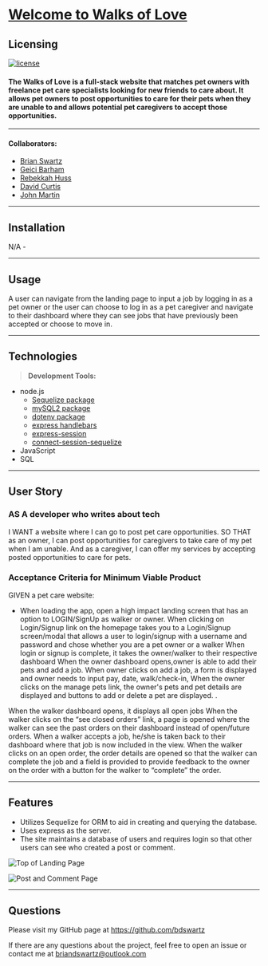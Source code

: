 # [Welcome to Walks of Love](https://hidden-lake-84375.herokuapp.com/)

## Licensing
[![license](https://img.shields.io/badge/license-MIT-success)](https://opensource.org/licenses/MIT)


#### The Walks of Love is a full-stack website that matches pet owners with freelance pet care specialists looking for new friends to care about.  It allows pet owners to post opportunities to care for their pets when they are unable to and allows potential pet caregivers to accept those opportunities.

---

#### Collaborators:
* [Brian Swartz](https://github.com/bdswartz)
*  [Geici Barham](https://github.com/geicibarham)
*  [Rebekkah Huss](https://github.com/bekkahhuss)
*  [David Curtis](https://github.com/DavidebCurtis)
*  [John Martin](https://github.com/gemsjohn)

---

## Installation
N/A - 

---

## Usage
A user can navigate from the landing page to input a job by logging in as a pet owner or the user can choose to log in as a pet caregiver and navigate to their dashboard where they can see jobs that have previously been accepted or choose to move in.

---

## Technologies

> <b>Development Tools:</b>
  * node.js
    * [Sequelize package](https://www.npmjs.com/package/sequelize)
    * [mySQL2 package](https://www.npmjs.com/package/mysql2)
    * [dotenv package](https://www.npmjs.com/package/dotenv)
    * [express handlebars](https://www.npmjs.com/package/express-handlebars)
    * [express-session](https://www.npmjs.com/package/express-session)
    * [connect-session-sequelize](https://www.npmjs.com/package/connect-session-sequelize)
  * JavaScript
  * SQL

  ---

## User Story
### AS A developer who writes about tech
I WANT a website where I can go to post pet care opportunities.
SO THAT as an owner, I can post opportunities for caregivers to take care of my pet when I am unable.  And as a caregiver, I can offer my services by accepting posted opportunities to care for pets.
    
### Acceptance Criteria for Minimum Viable Product

GIVEN a pet care website:
*  When loading the app, open a high impact landing screen that has an option to LOGIN/SignUp as walker or owner.
When clicking on Login/Signup link on the homepage takes you to a Login/Signup screen/modal that allows a user to login/signup with a username and password and chose whether you are a pet owner or a walker
When login or signup is complete, it takes the owner/walker to their respective dashboard
When the owner dashboard opens,owner is able to add their pets and add a job.
When owner clicks on add a job, a form is displayed and owner needs to input pay, date, walk/check-in, 
When the owner clicks on the manage pets link, the owner's pets and pet details are displayed and buttons to add or delete a pet are displayed.
.

When the walker dashboard opens, it displays all open jobs 
When the walker clicks on the “see closed orders” link, a page is opened where the walker can see the past orders on their dashboard instead of open/future orders.
When a walker accepts a job, he/she is taken back to their dashboard where that job is now included in the view.
When the walker clicks on an open order, the order details are opened so that the walker can complete the job and a field is provided to provide feedback to the owner on the order with a button for the walker to “complete” the order.
 
---

## Features
-  Utilizes Sequelize for ORM to aid in creating and querying the database.
-  Uses express as the server.
-  The site maintains a database of users and requires login so that other users can see who created a post or comment.

![Top of Landing Page](./landing-ss.jpg)

![Post and Comment Page](./post-comment-ss.jpg)

---

## Questions
Please visit my GitHub page
at https://github.com/bdswartz

If there are any questions about the project,
feel free to open an issue or contact me at briandswartz@outlook.com
